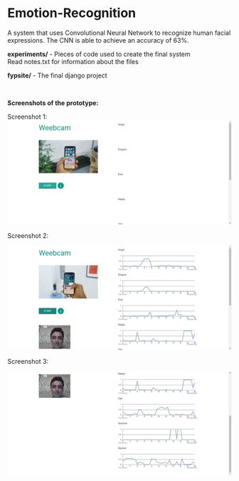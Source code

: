 # Emotion-Recognition
A system that uses Convolutional Neural Network to recognize human facial expressions.
The CNN is able to achieve an accuracy of 63%.

<b>experiments/</b> - Pieces of code used to create the final system<br>
Read notes.txt for information about the files

<b>fypsite/</b> - The final django project

<br>

<b>Screenshots of the prototype:</b>

Screenshot 1:
<img src="screenshots/image1.JPG"/>

Screenshot 2:

<img src="screenshots/image2.JPG"/>

Screenshot 3:

<img src="screenshots/image3.JPG"/>
